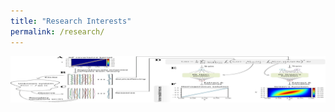 ```yaml
---
title: "Research Interests"
permalink: /research/
---
```


![cover](/assets/images/cover-research_1.jpg)
